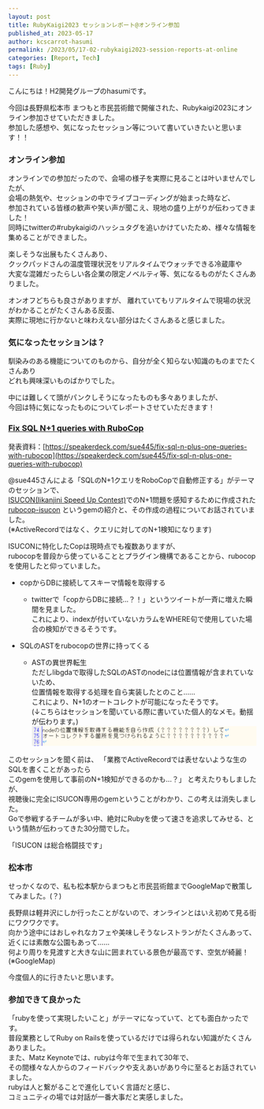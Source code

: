 ```yaml
---
layout: post
title: RubyKaigi2023 セッションレポート@オンライン参加
published_at: 2023-05-17
author: kcscarrot-hasumi
permalink: /2023/05/17-02-rubykaigi2023-session-reports-at-online
categories: [Report, Tech]
tags: [Ruby]
---
```

こんにちは！H2開発グループのhasumiです。

今回は長野県松本市 まつもと市民芸術館で開催された、Rubykaigi2023にオンライン参加させていただきました。<br>
参加した感想や、気になったセッション等について書いていきたいと思います！！

### オンライン参加

オンラインでの参加だったので、会場の様子を実際に見ることは叶いませんでしたが、<br>
会場の熱気や、セッションの中でライブコーディングが始まった時など、<br>
参加されている皆様の歓声や笑い声が聞こえ、現地の盛り上がりが伝わってきました！<br>
同時にtwitterの#rubykaigiのハッシュタグを追いかけていたため、様々な情報を集めることができました。<br>

楽しそうな出展もたくさんあり、<br>
クックパッドさんの温度管理状況をリアルタイムでウォッチできる冷蔵庫や<br>
大変な混雑だったらしい各企業の限定ノベルティ等、気になるものがたくさんありました。<br>

オンオフどちらも良さがありますが、
離れていてもリアルタイムで現場の状況がわかることがたくさんある反面、<br>
実際に現地に行かないと味わえない部分はたくさんあると感じました。

### 気になったセッションは？

馴染みのある機能についてのものから、自分が全く知らない知識のものまでたくさんあり<br>
どれも興味深いものばかりでした。

中には難しくて頭がパンクしそうになったものも多々ありましたが、<br>
今回は特に気になったものについてレポートさせていただきます！

### <u>Fix SQL N+1 queries with RuboCop</u>

発表資料：[https://speakerdeck.com/sue445/fix-sql-n-plus-one-queries-with-rubocop](https://speakerdeck.com/sue445/fix-sql-n-plus-one-queries-with-rubocop)

@sue445さんによる「SQLのN+1クエリをRoboCopで自動修正する」がテーマのセッションで、<br>
[ISUCON(Iikanjini Speed Up Contest)](https://isucon.net/)でのN+1問題を感知するために作成された<br>
[rubocop-isucon](https://github.com/sue445/rubocop-isucon) というgemの紹介と、その作成の過程についてお話されていました。<br>
(※ActiveRecordではなく、クエリに対してのN+1検知になります)

ISUCONに特化したCopは現時点でも複数ありますが、<br>
rubocopを普段から使っていることとプラグイン機構であることから、rubocopを使用したと仰っていました。


- copからDBに接続してスキーマ情報を取得する<br>
  - twitterで「copからDBに接続...？！」というツイートが一斉に増えた瞬間を見ました。<br>
    これにより、indexが付いていないカラムをWHERE句で使用していた場合の検知ができるそうです。

- SQLのASTをrubocopの世界に持ってくる
  - ASTの異世界転生<br>
    ただしlibgdaで取得したSQLのASTのnodeには位置情報が含まれていないため、<br>
    位置情報を取得する処理を自ら実装したとのこと......<br>
    これにより、N+1のオートコレクトが可能になったそうです。<br>
    (↓こちらはセッションを聞いている際に書いていた個人的なメモ。動揺が伝わります。)<br>
    ![image](/assets/images/rubocop_memo.png)

このセッションを聞く前は、
「業務でActiveRecordでは表せないような生のSQLを書くことがあったら<br>
このgemを使用して事前のN+1検知ができるのかも...？」
と考えたりもしましたが、<br>
視聴後に完全にISUCON専用のgemということがわかり、この考えは消失しました。<br>
Goで参戦するチームが多い中、絶対にRubyを使って速さを追求してみせる、という情熱が伝わってきた30分間でした。

「ISUCON は総合格闘技です」

### 松本市
せっかくなので、私も松本駅からまつもと市民芸術館までGoogleMapで散策してみました。(？)<br>

長野県は軽井沢にしか行ったことがないので、オンラインとはいえ初めて見る街にワクワクです。<br>
向かう途中にはおしゃれなカフェや美味しそうなレストランがたくさんあって、近くには素敵な公園もあって......<br>
何より周りを見渡すと大きな山に囲まれている景色が最高です、空気が綺麗！(※GoogleMap)<br>

今度個人的に行きたいと思います。

### 参加できて良かった

「rubyを使って実現したいこと」がテーマになっていて、とても面白かったです。<br>
普段業務としてRuby on Railsを使っているだけでは得られない知識がたくさんありました。<br>
また、Matz Keynoteでは、rubyは今年で生まれて30年で、<br>
その間様々な人からのフィードバックや支えあいがあり今に至るとお話されていました。<br>
rubyは人と繋がることで進化していく言語だと感じ、<br>
コミュニティの場では対話が一番大事だと実感しました。

